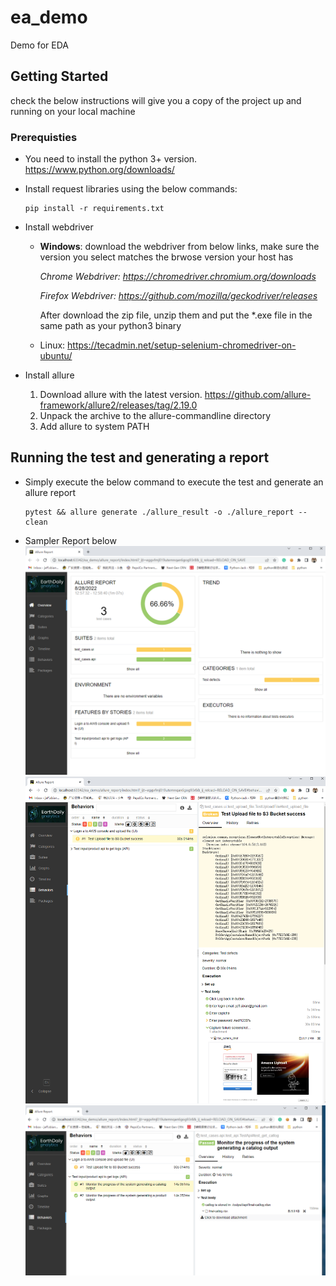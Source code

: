 # ea_demo

Demo for EDA

## Getting Started

check the below instructions will give you a copy of the project up and running on your local machine

### Prerequisties

* You need to install the python 3+ version. https://www.python.org/downloads/

* Install request libraries using the below commands:
  ```
  pip install -r requirements.txt
  ```
* Install webdriver

  - **Windows**: download the webdriver from below links, make sure the version you select matches the brwose version your host has
    
    _Chrome Webdriver: https://chromedriver.chromium.org/downloads_
    
    _Firefox Webdriver: https://github.com/mozilla/geckodriver/releases_

    After download the zip file, unzip them and put the *.exe file in the same path as your python3 binary

  - Linux: https://tecadmin.net/setup-selenium-chromedriver-on-ubuntu/

* Install allure

  1. Download allure with the latest version. https://github.com/allure-framework/allure2/releases/tag/2.19.0
  2. Unpack the archive to the allure-commandline directory
  3. Add allure to system PATH

## Running the test and generating a report

* Simply execute the below command to execute the test and generate an allure report
  ```
  pytest && allure generate ./allure_result -o ./allure_report --clean
  ```

* Sampler Report below
  ![Image text](https://github.com/anjeff1225/ea_demo/blob/162aad3b4ee2fe14e3111c331b7e67b49c0d7a66/sample_report_img/main_report.png)
  ![Image text](https://github.com/anjeff1225/ea_demo/blob/162aad3b4ee2fe14e3111c331b7e67b49c0d7a66/sample_report_img/failure_case.png)
  ![Image text](https://github.com/anjeff1225/ea_demo/blob/162aad3b4ee2fe14e3111c331b7e67b49c0d7a66/sample_report_img/success_case.png)
